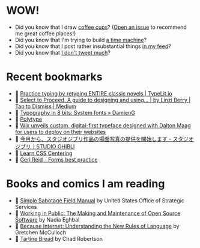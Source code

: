 # WOW!

- Did you know that I draw [coffee cups](https://papercups.mamuso.net/)? ([Open an issue](https://github.com/mamuso/papercups/issues) to recommend me great coffee places!)
- Did you know that I'm trying to build [a time machine](https://github.com/mamuso/fluxcapacitor)?
- Did you know that I post rather insubstantial things [in my feed](https://feed.mamuso.net/)?
- Did you know that [I don't tweet much](https://twitter.com/mamuso)?

# Recent bookmarks

- 👀 [Practice typing by retyping ENTIRE classic novels | TypeLit.io](https://www.typelit.io/)
- 👀 [Select to Proceed. A guide to designing and using… | by Linzi Berry | Tap to Dismiss | Medium](https://medium.com/tap-to-dismiss/select-to-proceed-996d19c8a7a4)
- 👀 [Typography in 8 bits: System fonts » DamienG](https://damieng.com/blog/2011/02/20/typography-in-8-bits-system-fonts)
- 👀 [Polytype](https://polytype.co.uk/)
- 👀 [Wix unveils custom, digital-first typeface designed with Dalton Maag for users to deploy on their websites](https://www.itsnicethat.com/news/wix-dalton-maag-madefor-typeface-graphic-design-300920)
- 👀 [今月から、スタジオジブリ作品の場面写真の提供を開始します - スタジオジブリ｜STUDIO GHIBLI](http://www.ghibli.jp/info/013344/)
- 👀 [Learn CSS Centering](https://ishadeed.com/article/learn-css-centering/)
- 👀 [Geri Reid - Forms best practice](https://gerireid.com/forms.html)


# Books and comics I am reading

- 📘 [Simple Sabotage Field Manual](https://www.goodreads.com/book/show/18892268) by United States Office of Strategic Services
- 📘 [Working in Public: The Making and Maintenance of Open Source Software](https://www.goodreads.com/book/show/54140556) by Nadia Eghbal
- 📘 [Because Internet: Understanding the New Rules of Language](https://www.goodreads.com/book/show/37834053) by Gretchen McCulloch
- 📘 [Tartine Bread](https://www.goodreads.com/book/show/42288156) by Chad Robertson

